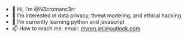 - 👋 Hi, I’m @N3cromanc3rr
- 👀 I’m interested in data privacy, threat modeling, and ethical hacking
- 🌱 I’m currently learning python and javascript
- 📫 How to reach me: email: myron.jell@outlook.com

